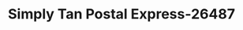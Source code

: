 ---
f_zip-code: 15522
f_state-code: PA
title: Simply Tan Postal Express-26487
f_phone: 814-624-0081
f_city-only: Bedford
f_address: 9503 Lincoln Hwy Bedford
f_location-unique-id: '26487'
slug: simply-tan-postal-express-26487
updated-on: '2024-05-30T13:46:58.046Z'
created-on: '2024-05-30T13:36:59.803Z'
published-on: '2024-05-30T13:54:32.469Z'
f_city-state: cms/city/bedford-pa.md
f_company: cms/company/simply-tan-postal-express.md
f_state: cms/state/pennsylvania.md
layout: '[payday-loan].html'
tags: payday-loan
---